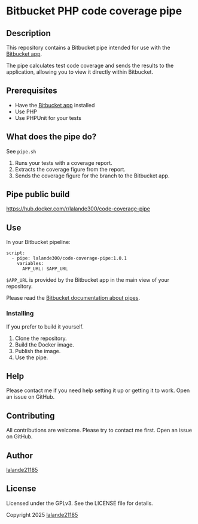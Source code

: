 # Bitbucket PHP code coverage pipe

## Description
This repository contains a Bitbucket pipe intended for use with the
[Bitbucket app](https://github.com/lalande21185/code-coverage-app).

The pipe calculates test code coverage and sends the results to the application, allowing you to view it directly within Bitbucket.

## Prerequisites

- Have the [Bitbucket app](https://github.com/lalande21185/code-coverage-app) installed
- Use PHP
- Use PHPUnit for your tests

## What does the pipe do?

See `pipe.sh`

1. Runs your tests with a coverage report.
2. Extracts the coverage figure from the report.
3. Sends the coverage figure for the branch to the Bitbucket app.

## Pipe public build

https://hub.docker.com/r/lalande300/code-coverage-pipe

## Use

In your Bitbucket pipeline:

```
script:
  - pipe: lalande300/code-coverage-pipe:1.0.1
    variables:
      APP_URL: $APP_URL
```

`$APP_URL` is provided by the Bitbucket app in the main view of your repository.

Please read the [Bitbucket documentation about pipes](https://support.atlassian.com/bitbucket-cloud/docs/use-pipes-in-bitbucket-pipelines/). 

### Installing

If you prefer to build it yourself.

1. Clone the repository.
2. Build the Docker image.
3. Publish the image.
4. Use the pipe.

## Help

Please contact me if you need help setting it up or getting it to work. Open an issue on GitHub.

## Contributing

All contributions are welcome. Please try to contact me first. Open an issue on GitHub.

## Author

[lalande21185](https://github.com/lalande21185)

## License

Licensed under the GPLv3. See the LICENSE file for details.

Copyright 2025 [lalande21185](https://github.com/lalande21185)